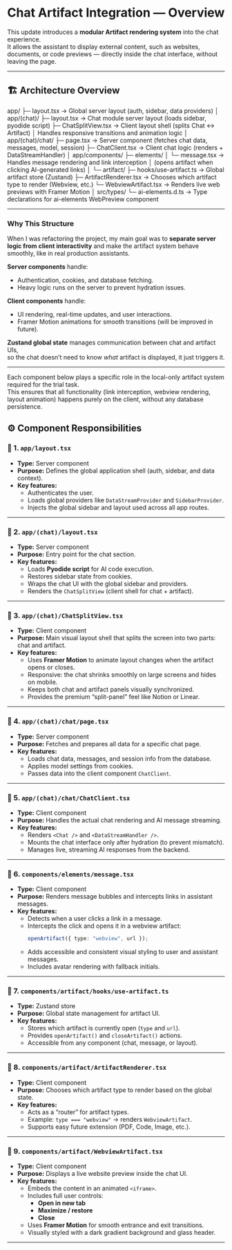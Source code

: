 # Chat Artifact Integration — Overview

This update introduces a **modular Artifact rendering system** into the chat experience.  
It allows the assistant to display external content, such as websites, documents, or code previews — directly inside the chat interface, without leaving the page.

---

## 🏗️ Architecture Overview

app/
├─ layout.tsx → Global server layout (auth, sidebar, data providers)
│
app/(chat)/
├─ layout.tsx → Chat module server layout (loads sidebar, pyodide script)
├─ ChatSplitView.tsx → Client layout shell (splits Chat ↔ Artifact)
│ Handles responsive transitions and animation logic
│
app/(chat)/chat/
├─ page.tsx → Server component (fetches chat data, messages, model, session)
├─ ChatClient.tsx → Client chat logic (renders <Chat /> + DataStreamHandler)
│
app/components/
├─ elements/
│ └─ message.tsx → Handles message rendering and link interception
│ (opens artifact when clicking AI-generated links)
│
└─ artifact/
├─ hooks/use-artifact.ts → Global artifact store (Zustand)
├─ ArtifactRenderer.tsx → Chooses which artifact type to render (Webview, etc.)
└─ WebviewArtifact.tsx → Renders live web previews with Framer Motion
│
src/types/
└─ ai-elements.d.ts → Type declarations for ai-elements WebPreview component

---

### Why This Structure

When I was refactoring the project, my main goal was to **separate server logic from client interactivity** and make the artifact system behave smoothly, like in real production assistants.

**Server components** handle:

- Authentication, cookies, and database fetching.
- Heavy logic runs on the server to prevent hydration issues.

**Client components** handle:

- UI rendering, real-time updates, and user interactions.
- Framer Motion animations for smooth transitions (will be improved in future).

**Zustand global state** manages communication between chat and artifact UIs,  
so the chat doesn’t need to know _what_ artifact is displayed, it just triggers it.

---

Each component below plays a specific role in the local-only artifact system required for the trial task.  
This ensures that all functionality (link interception, webview rendering, layout animation) happens purely on the client, without any database persistence.

## ⚙️ Component Responsibilities

### 🧩 1. `app/layout.tsx`

- **Type:** Server component
- **Purpose:** Defines the global application shell (auth, sidebar, and data context).
- **Key features:**
  - Authenticates the user.
  - Loads global providers like `DataStreamProvider` and `SidebarProvider`.
  - Injects the global sidebar and layout used across all app routes.

---

### 🧩 2. `app/(chat)/layout.tsx`

- **Type:** Server component
- **Purpose:** Entry point for the chat section.
- **Key features:**
  - Loads **Pyodide script** for AI code execution.
  - Restores sidebar state from cookies.
  - Wraps the chat UI with the global sidebar and providers.
  - Renders the `ChatSplitView` (client shell for chat + artifact).

---

### 🧩 3. `app/(chat)/ChatSplitView.tsx`

- **Type:** Client component
- **Purpose:** Main visual layout shell that splits the screen into two parts: chat and artifact.
- **Key features:**
  - Uses **Framer Motion** to animate layout changes when the artifact opens or closes.
  - Responsive: the chat shrinks smoothly on large screens and hides on mobile.
  - Keeps both chat and artifact panels visually synchronized.
  - Provides the premium “split-panel” feel like Notion or Linear.

---

### 🧩 4. `app/(chat)/chat/page.tsx`

- **Type:** Server component
- **Purpose:** Fetches and prepares all data for a specific chat page.
- **Key features:**
  - Loads chat data, messages, and session info from the database.
  - Applies model settings from cookies.
  - Passes data into the client component `ChatClient`.

---

### 🧩 5. `app/(chat)/chat/ChatClient.tsx`

- **Type:** Client component
- **Purpose:** Handles the actual chat rendering and AI message streaming.
- **Key features:**
  - Renders `<Chat />` and `<DataStreamHandler />`.
  - Mounts the chat interface only after hydration (to prevent mismatch).
  - Manages live, streaming AI responses from the backend.

---

### 🧩 6. `components/elements/message.tsx`

- **Type:** Client component
- **Purpose:** Renders message bubbles and intercepts links in assistant messages.
- **Key features:**
  - Detects when a user clicks a link in a message.
  - Intercepts the click and opens it in a webview artifact:
    ```ts
    openArtifact({ type: "webview", url });
    ```
  - Adds accessible and consistent visual styling to user and assistant messages.
  - Includes avatar rendering with fallback initials.

---

### 🧩 7. `components/artifact/hooks/use-artifact.ts`

- **Type:** Zustand store
- **Purpose:** Global state management for artifact UI.
- **Key features:**
  - Stores which artifact is currently open (`type` and `url`).
  - Provides `openArtifact()` and `closeArtifact()` actions.
  - Accessible from any component (chat, message, or layout).

---

### 🧩 8. `components/artifact/ArtifactRenderer.tsx`

- **Type:** Client component
- **Purpose:** Chooses which artifact type to render based on the global state.
- **Key features:**
  - Acts as a “router” for artifact types.
  - Example: `type === "webview"` → renders `WebviewArtifact`.
  - Supports easy future extension (PDF, Code, Image, etc.).

---

### 🧩 9. `components/artifact/WebviewArtifact.tsx`

- **Type:** Client component
- **Purpose:** Displays a live website preview inside the chat UI.
- **Key features:**
  - Embeds the content in an animated `<iframe>`.
  - Includes full user controls:
    - **Open in new tab**
    - **Maximize / restore**
    - **Close**
  - Uses **Framer Motion** for smooth entrance and exit transitions.
  - Visually styled with a dark gradient background and glass header.

---
